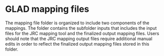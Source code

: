 # GLAD mapping files 

The mapping file folder is organized to include two components of the mappings. The folder contains the subfolder inputs that includes the input files for the JRC mapping tool and the finalized output mapping files. Users should note that the JRC mapping output files require additional manual edits in order to reflect the finalized output mapping files stored in this folder.
